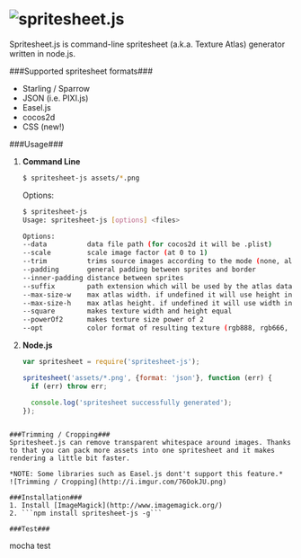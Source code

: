 ![spritesheet.js](http://i.imgur.com/RcHZ2qZ.png)
==============

Spritesheet.js is command-line spritesheet (a.k.a. Texture Atlas) generator written in node.js.

###Supported spritesheet formats###
* Starling / Sparrow
* JSON (i.e. PIXI.js)
* Easel.js
* cocos2d
* CSS (new!)

###Usage###
1. **Command Line**
    ```bash
    $ spritesheet-js assets/*.png
    ```
    Options:
    ```bash
    $ spritesheet-js
    Usage: spritesheet-js [options] <files>
	
	Options:
    --data          data file path (for cocos2d it will be .plist)                          [default: "same path with result texture"]
    --scale         scale image factor (at 0 to 1)                                          [default: "1"]
    --trim          trims source images according to the mode (none, all-alpha, max-alpha)  [default: "max-alpha"]
    --padding       general padding between sprites and border                              [default: "0"]
    --inner-padding distance between sprites                                                [default: "1"]
    --suffix        path extension which will be used by the atlas data file                [default: "same as resulting texture"]
    --max-size-w    max atlas width. if undefined it will use height instead                [default: "4096"]
    --max-size-h    max atlas height. if undefined it will use width instead                [default: "4096"]
    --square        makes texture width and height equal                                    [default: false]
    --powerOf2      makes texture size power of 2                                           [default: false]
    --opt           color format of resulting texture (rgb888, rgb666, rgb555, rgb444, alpha8, grayscale8, mono, rgba8888p) [default: "rgba8888"]
    ```
2. **Node.js**
    ```javascript
    var spritesheet = require('spritesheet-js');
    
    spritesheet('assets/*.png', {format: 'json'}, function (err) {
      if (err) throw err;

      console.log('spritesheet successfully generated');
    });
  ```
  
###Trimming / Cropping###
Spritesheet.js can remove transparent whitespace around images. Thanks to that you can pack more assets into one spritesheet and it makes rendering a little bit faster.

*NOTE: Some libraries such as Easel.js dont't support this feature.*
![Trimming / Cropping](http://i.imgur.com/76OokJU.png)

###Installation###
1. Install [ImageMagick](http://www.imagemagick.org/)
2. ```npm install spritesheet-js -g```

###Test###
```
mocha test
```

